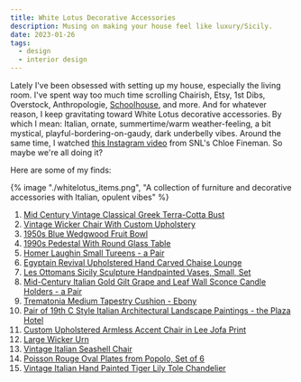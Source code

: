 ```yaml
---
title: White Lotus Decorative Accessories
description: Musing on making your house feel like luxury/Sicily.
date: 2023-01-26
tags:
  - design
  - interior design
---
```

Lately I've been obsessed with setting up my house, especially the living room. I've spent way too much time scrolling Chairish, Etsy, 1st Dibs, Overstock, Anthropologie, [Schoolhouse](https://www.schoolhouse.com/), and more. And for whatever reason, I keep gravitating toward White Lotus decorative accessories. By which I mean: Italian, ornate, summertime/warm weather-feeling, a bit mystical, playful-bordering-on-gaudy, dark underbelly	 vibes. Around the same time, I watched [this Instagram video](https://www.instagram.com/reel/Cly49papvdC/?utm_source=ig_web_copy_link_) from SNL's Chloe Fineman. So maybe we're all doing it?

Here are some of my finds:

{% image "./whitelotus_items.png", "A collection of furniture and decorative accessories with Italian, opulent vibes" %}


1. [Mid Century Vintage Classical Greek Terra-Cotta Bust](https://www.chairish.com/product/id/7852577)
2. [Vintage Wicker Chair With Custom Upholstery](https://www.chairish.com/product/3563954/vintage-wicker-chair-with-custom-upholstery)
3. [1950s Blue Wedgwood Fruit Bowl](https://www.chairish.com/product/3416787/1950s-blue-wedgwood-fruit-bowl)
4. [1990s Pedestal With Round Glass Table](https://www.chairish.com/product/5066404/1990s-pedestal-with-round-glass-table)
5. [Homer Laughin Small Tureens - a Pair](https://www.chairish.com/product/5853347/homer-laughin-small-tureens-a-pair)
6. [Egyptain Revival Upholstered Hand Carved Chaise Lounge](https://www.chairish.com/product/3252412/egyptain-revival-upholstered-hand-carved-chaise-lounge)
7. [Les Ottomans Sicily Sculpture Handpainted Vases, Small, Set](https://www.chairish.com/product/id/4177562)
8. [Mid-Century Italian Gold Gilt Grape and Leaf Wall Sconce Candle Holders - a Pair](https://www.chairish.com/product/2782948/mid-century-italian-gold-gilt-grape-and-leaf-wall-sconce-candle-holders-a-pair)
9. [Trematonia Medium Tapestry Cushion - Ebony](https://www.chairish.com/product/id/5256735)
10. [Pair of 19th C Style Italian Architectural Landscape Paintings - the Plaza Hotel](https://www.chairish.com/product/6483104/19th-c-style-italian-architectural-landscape-paintings-a-pair)
11. [Custom Upholstered Armless Accent Chair in Lee Jofa Print](https://www.chairish.com/product/id/3609139)
12. [Large Wicker Urn](https://www.chairish.com/product/3510265/fabulous-large-wicker-urn)
13. [Vintage Italian Seashell Chair](https://www.chairish.com/product/id/5188256)
14. [Poisson Rouge Oval Plates from Popolo, Set of 6](https://www.chairish.com/product/id/5132347)
15. [Vintage Italian Hand Painted Tiger Lily Tole Chandelier](https://www.chairish.com/product/id/5200615)